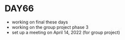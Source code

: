 # DAY66
- working on final these days
- working on the group project phase 3
- set up a meeting on April 14, 2022 (for group project)
